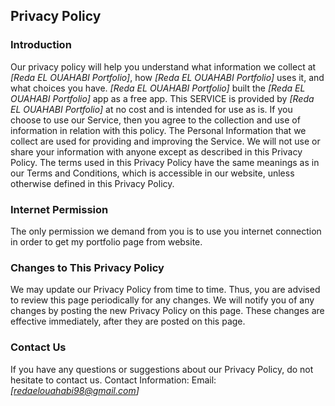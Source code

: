 Privacy Policy
----------------

### Introduction
Our privacy policy will help you understand what information we collect at *[Reda EL OUAHABI Portfolio]*, how *[Reda EL OUAHABI Portfolio]* uses it, and what choices you have.
*[Reda EL OUAHABI Portfolio]* built the *[Reda EL OUAHABI Portfolio]* app as a free app. This SERVICE is provided by *[Reda EL OUAHABI Portfolio]* at no cost and is intended for use as is.
If you choose to use our Service, then you agree to the collection and use of information in  relation with this policy. The Personal Information that we collect are used for providing and improving the Service. We will not use or share your information with anyone except as described in this Privacy Policy.
The terms used in this Privacy Policy have the same meanings as in our Terms and Conditions, which is accessible in our website, unless otherwise  defined in this Privacy Policy.

### Internet Permission
The only permission we demand from you is to use you internet connection in order to get my portfolio page from website.

### Changes to This Privacy Policy
We may update our Privacy Policy from time to time. Thus, you are advised to review this page periodically for any changes. We will notify you of any changes by posting the new Privacy Policy on this page. These changes are effective immediately, after they are posted on this page.

### Contact Us
If you have any questions or suggestions about our Privacy Policy, do not hesitate to contact us.
Contact Information:
Email: *[redaelouahabi98@gmail.com]*

